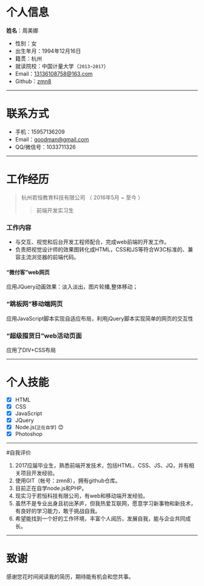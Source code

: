 
# 个人信息

 **姓名**：周美娜 
 * 性别：女 
 * 出生年月：1994年12月16日
 * 籍贯：杭州
 * 就读院校：中国计量大学（`2013~2017`）
 * Email：13136108758@163.com
 * Github：[zmn8](http://github.com/zmn8)

---


# 联系方式

- 手机：15957136209
- Email：goodman@gmail.com 
- QQ/微信号：1033711326

---



# 工作经历
> 杭州若恒教育科技有限公司 （ 2016年5月 ~ 至今 ）
>> 前端开发实习生

### 工作内容 
* 与交互、视觉和后台开发工程师配合，完成web前端的开发工作。 
* 负责把视觉设计师的效果图转化成HTML，CSS和JS等符合W3C标准的、兼容主流浏览器的前端代码。


#### “微付客”web网页
  应用JQuery动画效果：淡入淡出，图片轮播,整体移动；


### “跳板网”移动端网页
  应用JavaScript脚本实现自适应布局，利用jQuery脚本实现简单的网页的交互性
 
 
### “超级囤货日”web活动页面
  应用了DIV+CSS布局
 
---




# 个人技能

- [x] HTML
- [x] CSS
- [x] JavaScript
- [x] JQuery
- [x] Node.js(`正在自学`) :blush:
- [x] Photoshop

---


#自我评价

1. 2017应届毕业生，熟悉前端开发技术，包括HTML、CSS、JS、JQ，并有相关项目开发经验。
2. 使用GIT（帐号：zmn8），拥有github仓库。
3. 目前正在自学node.js和PHP。
4. 现实习于若恒科技有限公司，有web和移动端开发经验。
5. 虽然不是专业出身且初出茅庐，但我热爱互联网，愿意学习新事物和新技术，有良好的学习能力，敢于挑战自我。
6. 希望能找到一个好的工作环境，丰富个人阅历，发展自我，能与企业共同成长。
 
---

# 致谢
感谢您花时间阅读我的简历，期待能有机会和您共事。

